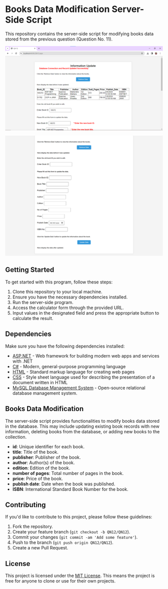 # Books Data Modification Server-Side Script

This repository contains the server-side script for modifying books data stored from the previous question (Question No. 11).

![Update Information](Update-Information.png)

![Form Demo](localhost_44345_QN12.aspx.png)

## Getting Started

To get started with this program, follow these steps:

1. Clone this repository to your local machine.
2. Ensure you have the necessary dependencies installed.
3. Run the server-side program.
4. Access the calculator form through the provided URL.
5. Input values in the designated field and press the appropriate button to calculate the result.

## Dependencies

Make sure you have the following dependencies installed:

- [ASP.NET](https://dotnet.microsoft.com/apps/aspnet) - Web framework for building modern web apps and services with .NET
- [C#](https://docs.microsoft.com/en-us/dotnet/csharp/) - Modern, general-purpose programming language
- [HTML](https://developer.mozilla.org/en-US/docs/Web/HTML) - Standard markup language for creating web pages
- [CSS](https://developer.mozilla.org/en-US/docs/Web/CSS) - Style sheet language used for describing the presentation of a document written in HTML
- [MySQL Database Management System](https://www.mysql.com/) - Open-source relational database management system.

## Books Data Modification

The server-side script provides functionalities to modify books data stored in the database. This may include updating existing book records with new information, deleting books from the database, or adding new books to the collection.

- **id**: Unique identifier for each book.
- **title**: Title of the book.
- **publisher**: Publisher of the book.
- **author**: Author(s) of the book.
- **edition**: Edition of the book.
- **number of pages**: Total number of pages in the book.
- **price**: Price of the book.
- **publish date**: Date when the book was published.
- **ISBN**: International Standard Book Number for the book.

## Contributing

If you'd like to contribute to this project, please follow these guidelines:

1. Fork the repository.
2. Create your feature branch (`git checkout -b QN12/QN12`).
3. Commit your changes (`git commit -am 'Add some feature'`).
4. Push to the branch (`git push origin QN12/QN12`).
5. Create a new Pull Request.

## License

This project is licensed under the [MIT License](MIT-LICENSE). This means the project is free for anyone to clone or use for their own projects.
